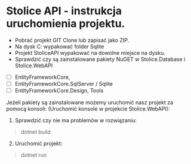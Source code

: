 # Stolice API - instrukcja uruchomienia projektu.

* Pobrać projekt GIT Clone lub zapisać jako ZIP.
* Na dysk C: wypakować folder Sqlite
* Projekt StoliceAPI wypakować na dowolne miejsce na dysku.
* Sprawdzić czy są zainstalowane pakiety NuGET w Stolice.Database i Stolice.WebAPI 
* [ ] EntityFrameworkCore, 
* [ ] EntityFrameworkCore.SqlServer / Sqlite
* [ ] EntityFrameworkCore.Design, Tools

Jeżeli pakiety są zainstalowane możemy uruchomić nasz projekt za pomocą konsoli: (Uruchomić konsole w projekcie Stolice.WebAPI):
1. Sprawdzić czy nie ma problemów w rozwiązaniu:
> dotnet build 
2. Uruchomić projekt:
> dotnet run

